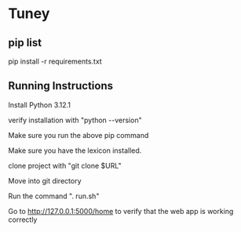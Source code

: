 # Tuney

## pip list

pip install -r requirements.txt

## Running Instructions

Install Python 3.12.1

verify installation with "python --version"

Make sure you run the above pip command

Make sure you have the lexicon installed.

clone project with "git clone $URL"

Move into git directory

Run the command ". run.sh"

Go to http://127.0.0.1:5000/home to verify that the web app is working correctly
